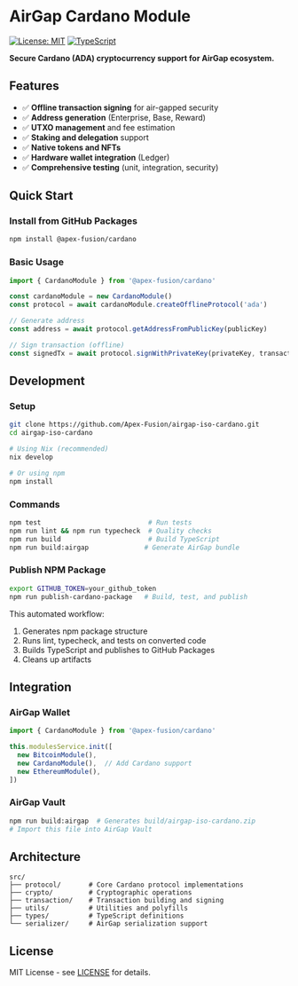 # AirGap Cardano Module

[![License: MIT](https://img.shields.io/badge/License-MIT-yellow.svg)](https://opensource.org/licenses/MIT)
[![TypeScript](https://img.shields.io/badge/TypeScript-007ACC?logo=typescript&logoColor=white)](https://www.typescriptlang.org/)

**Secure Cardano (ADA) cryptocurrency support for AirGap ecosystem.**

## Features

- ✅ **Offline transaction signing** for air-gapped security
- ✅ **Address generation** (Enterprise, Base, Reward)
- ✅ **UTXO management** and fee estimation
- ✅ **Staking and delegation** support
- ✅ **Native tokens and NFTs**
- ✅ **Hardware wallet integration** (Ledger)
- ✅ **Comprehensive testing** (unit, integration, security)

## Quick Start

### Install from GitHub Packages

```bash
npm install @apex-fusion/cardano
```

### Basic Usage

```typescript
import { CardanoModule } from '@apex-fusion/cardano'

const cardanoModule = new CardanoModule()
const protocol = await cardanoModule.createOfflineProtocol('ada')

// Generate address
const address = await protocol.getAddressFromPublicKey(publicKey)

// Sign transaction (offline)
const signedTx = await protocol.signWithPrivateKey(privateKey, transaction)
```

## Development

### Setup

```bash
git clone https://github.com/Apex-Fusion/airgap-iso-cardano.git
cd airgap-iso-cardano

# Using Nix (recommended)
nix develop

# Or using npm
npm install
```

### Commands

```bash
npm test                           # Run tests
npm run lint && npm run typecheck  # Quality checks
npm run build                      # Build TypeScript
npm run build:airgap              # Generate AirGap bundle
```

### Publish NPM Package

```bash
export GITHUB_TOKEN=your_github_token
npm run publish-cardano-package   # Build, test, and publish
```

This automated workflow:
1. Generates npm package structure
2. Runs lint, typecheck, and tests on converted code
3. Builds TypeScript and publishes to GitHub Packages
4. Cleans up artifacts

## Integration

### AirGap Wallet

```typescript
import { CardanoModule } from '@apex-fusion/cardano'

this.modulesService.init([
  new BitcoinModule(),
  new CardanoModule(),  // Add Cardano support
  new EthereumModule(),
])
```

### AirGap Vault

```bash
npm run build:airgap  # Generates build/airgap-iso-cardano.zip
# Import this file into AirGap Vault
```

## Architecture

```
src/
├── protocol/       # Core Cardano protocol implementations
├── crypto/         # Cryptographic operations  
├── transaction/    # Transaction building and signing
├── utils/          # Utilities and polyfills
├── types/          # TypeScript definitions
└── serializer/     # AirGap serialization support
```

## License

MIT License - see [LICENSE](LICENSE) for details.